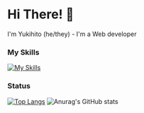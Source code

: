 # Hi There! 👋

I'm Yukihito (he/they) - I'm a Web developer

### My Skills
[![My Skills](https://skillicons.dev/icons?i=ruby,js,dart,vue,py,java,cs,rails,nodejs,flutter,mysql,linux,aws,docker,unity)](https://skillicons.dev)

### Status
[![Top Langs](https://github-readme-stats.vercel.app/api/top-langs/?username=Yukihito-Nakaya&layout=donut)](https://github.com/anuraghazra/github-readme-stats)
![Anurag's GitHub stats](https://github-readme-stats.vercel.app/api?username=Yukihito-Nakaya&show_icons=true&theme=transparent)


<!---
Yukihito-Nakaya/Yukihito-Nakaya is a ✨ special ✨ repository because its `README.md` (this file) appears on your GitHub profile.
You can click the Preview link to take a look at your changes.
--->
